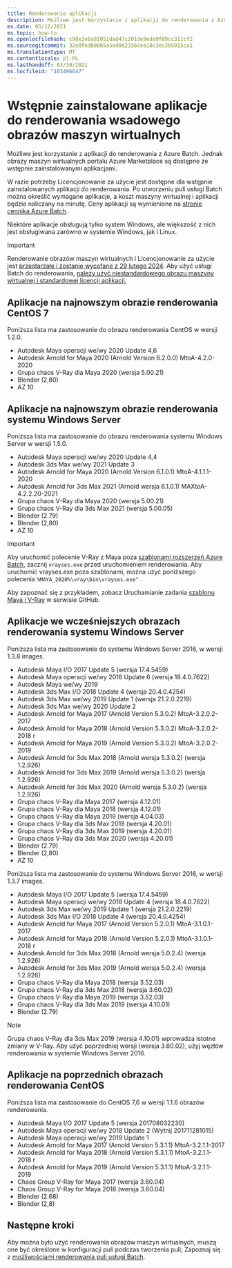 ```yaml
---
title: Renderowanie aplikacji
description: Możliwe jest korzystanie z aplikacji do renderowania z Azure Batch. Jednak obrazy maszyn wirtualnych portalu Azure Marketplace są dostępne ze wstępnie zainstalowanymi aplikacjami.
ms.date: 03/12/2021
ms.topic: how-to
ms.openlocfilehash: c98e2e0a81051dad47c201de9eda9f89cc311cf2
ms.sourcegitcommit: 32e0fedb80b5a5ed0d2336cea18c3ec3b5015ca1
ms.translationtype: MT
ms.contentlocale: pl-PL
ms.lasthandoff: 03/30/2021
ms.locfileid: "103496647"
---
```

# <a name="pre-installed-applications-on-batch-rendering-vm-images"></a>Wstępnie zainstalowane aplikacje do renderowania wsadowego obrazów maszyn wirtualnych

Możliwe jest korzystanie z aplikacji do renderowania z Azure Batch. Jednak obrazy maszyn wirtualnych portalu Azure Marketplace są dostępne ze wstępnie zainstalowanymi aplikacjami.

W razie potrzeby Licencjonowanie za użycie jest dostępne dla wstępnie zainstalowanych aplikacji do renderowania. Po utworzeniu puli usługi Batch można określić wymagane aplikacje, a koszt maszyny wirtualnej i aplikacji będzie naliczany na minutę. Ceny aplikacji są wymienione na [stronie cennika Azure Batch](https://azure.microsoft.com/pricing/details/batch/#graphic-rendering).

Niektóre aplikacje obsługują tylko system Windows, ale większość z nich jest obsługiwana zarówno w systemie Windows, jak i Linux.

> [!IMPORTANT]
> Renderowanie obrazów maszyn wirtualnych i Licencjonowanie za użycie jest [przestarzałe i zostanie wycofane z 29 lutego 2024](https://azure.microsoft.com/updates/azure-batch-rendering-vm-images-licensing-will-be-retired-on-29-february-2024/). Aby użyć usługi Batch do renderowania, [należy użyć niestandardowego obrazu maszyny wirtualnej i standardowej licencji aplikacji.](batch-rendering-functionality.md#batch-pools-using-custom-vm-images-and-standard-application-licensing)

## <a name="applications-on-latest-centos-7-rendering-image"></a>Aplikacje na najnowszym obrazie renderowania CentOS 7

Poniższa lista ma zastosowanie do obrazu renderowania CentOS w wersji 1.2.0.

* Autodesk Maya operacji we/wy 2020 Update 4,6
* Autodesk Arnold for Maya 2020 (Arnold Version 6.2.0.0) MtoA-4.2.0-2020
* Grupa chaos V-Ray dla Maya 2020 (wersja 5.00.21)
* Blender (2,80)
* AZ 10

## <a name="applications-on-latest-windows-server-rendering-image"></a>Aplikacje na najnowszym obrazie renderowania systemu Windows Server

Poniższa lista ma zastosowanie do obrazu renderowania systemu Windows Server w wersji 1.5.0.

* Autodesk Maya operacji we/wy 2020 Update 4,4
* Autodesk 3ds Max we/wy 2021 Update 3
* Autodesk Arnold for Maya 2020 (Arnold Version 6.1.0.1) MtoA-4.1.1.1-2020
* Autodesk Arnold for 3ds Max 2021 (Arnold wersja 6.1.0.1) MAXtoA-4.2.2.20-2021
* Grupa chaos V-Ray dla Maya 2020 (wersja 5.00.21)
* Grupa chaos V-Ray dla 3ds Max 2021 (wersja 5.00.05)
* Blender (2.79)
* Blender (2,80)
* AZ 10

> [!IMPORTANT]
> Aby uruchomić polecenie V-Ray z Maya poza [szablonami rozszerzeń Azure Batch](https://github.com/Azure/batch-extension-templates), zacznij `vrayses.exe` przed uruchomieniem renderowania. Aby uruchomić vrayses.exe poza szablonami, można użyć poniższego polecenia `%MAYA_2020%\vray\bin\vrayses.exe"` .
>
> Aby zapoznać się z przykładem, zobacz Uruchamianie zadania [szablonu Maya i V-Ray](https://github.com/Azure/batch-extension-templates/blob/master/templates/maya/render-vray-windows/pool.template.json) w serwisie GitHub.

## <a name="applications-on-previous-windows-server-rendering-images"></a>Aplikacje we wcześniejszych obrazach renderowania systemu Windows Server

Poniższa lista ma zastosowanie do systemu Windows Server 2016, w wersji 1.3.8 images.

* Autodesk Maya I/O 2017 Update 5 (wersja 17.4.5459)
* Autodesk Maya operacji we/wy 2018 Update 6 (wersja 18.4.0.7622)
* Autodesk Maya we/wy 2019
* Autodesk 3ds Max I/O 2018 Update 4 (wersja 20.4.0.4254)
* Autodesk 3ds Max we/wy 2019 Update 1 (wersja 21.2.0.2219)
* Autodesk 3ds Max we/wy 2020 Update 2
* Autodesk Arnold for Maya 2017 (Arnold Version 5.3.0.2) MtoA-3.2.0.2-2017
* Autodesk Arnold for Maya 2018 (Arnold Version 5.3.0.2) MtoA-3.2.0.2-2018 r
* Autodesk Arnold for Maya 2019 (Arnold Version 5.3.0.2) MtoA-3.2.0.2-2019
* Autodesk Arnold for 3ds Max 2018 (Arnold wersja 5.3.0.2) (wersja 1.2.926)
* Autodesk Arnold for 3ds Max 2019 (Arnold wersja 5.3.0.2) (wersja 1.2.926)
* Autodesk Arnold for 3ds Max 2020 (Arnold wersja 5.3.0.2) (wersja 1.2.926)
* Grupa chaos V-Ray dla Maya 2017 (wersja 4.12.01)
* Grupa chaos V-Ray dla Maya 2018 (wersja 4.12.01)
* Grupa chaos V-Ray dla Maya 2019 (wersja 4.04.03)
* Grupa chaos V-Ray dla 3ds Max 2018 (wersja 4.20.01)
* Grupa chaos V-Ray dla 3ds Max 2019 (wersja 4.20.01)
* Grupa chaos V-Ray dla 3ds Max 2020 (wersja 4.20.01)
* Blender (2.79)
* Blender (2,80)
* AZ 10

Poniższa lista ma zastosowanie do systemu Windows Server 2016, w wersji 1.3.7 images.

* Autodesk Maya I/O 2017 Update 5 (wersja 17.4.5459)
* Autodesk Maya operacji we/wy 2018 Update 4 (wersja 18.4.0.7622)
* Autodesk 3ds Max we/wy 2019 Update 1 (wersja 21.2.0.2219)
* Autodesk 3ds Max I/O 2018 Update 4 (wersja 20.4.0.4254)
* Autodesk Arnold for Maya 2017 (Arnold Version 5.2.0.1) MtoA-3.1.0.1-2017
* Autodesk Arnold for Maya 2018 (Arnold Version 5.2.0.1) MtoA-3.1.0.1-2018 r
* Autodesk Arnold for 3ds Max 2018 (Arnold wersja 5.0.2.4) (wersja 1.2.926)
* Autodesk Arnold for 3ds Max 2019 (Arnold wersja 5.0.2.4) (wersja 1.2.926)
* Grupa chaos V-Ray dla Maya 2018 (wersja 3.52.03)
* Grupa chaos V-Ray dla 3ds Max 2018 (wersja 3.60.02)
* Grupa chaos V-Ray dla Maya 2019 (wersja 3.52.03)
* Grupa chaos V-Ray dla 3ds Max 2019 (wersja 4.10.01)
* Blender (2.79)

> [!NOTE]
> Grupa chaos V-Ray dla 3ds Max 2019 (wersja 4.10.01) wprowadza istotne zmiany w V-Ray. Aby użyć poprzedniej wersji (wersja 3.60.02), użyj węzłów renderowania w systemie Windows Server 2016.

## <a name="applications-on-previous-centos-rendering-images"></a>Aplikacje na poprzednich obrazach renderowania CentOS

Poniższa lista ma zastosowanie do CentOS 7,6 w wersji 1.1.6 obrazów renderowania.

* Autodesk Maya I/O 2017 Update 5 (wersja 201708032230)
* Autodesk Maya operacji we/wy 2018 Update 2 (Wytnij 201711281015)
* Autodesk Maya operacji we/wy 2019 Update 1
* Autodesk Arnold for Maya 2017 (Arnold Version 5.3.1.1) MtoA-3.2.1.1-2017
* Autodesk Arnold for Maya 2018 (Arnold Version 5.3.1.1) MtoA-3.2.1.1-2018 r
* Autodesk Arnold for Maya 2019 (Arnold Version 5.3.1.1) MtoA-3.2.1.1-2019
* Chaos Group V-Ray for Maya 2017 (wersja 3.60.04)
* Chaos Group V-Ray for Maya 2018 (wersja 3.60.04)
* Blender (2.68)
* Blender (2,8)

## <a name="next-steps"></a>Następne kroki

Aby można było użyć renderowania obrazów maszyn wirtualnych, muszą one być określone w konfiguracji puli podczas tworzenia puli; Zapoznaj się z [możliwościami renderowania puli usługi Batch](./batch-rendering-functionality.md).
